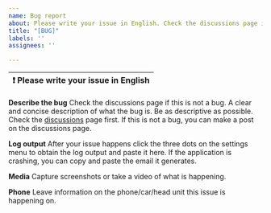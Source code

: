 ```yaml
---
name: Bug report
about: Please write your issue in English. Check the discussions page if this is not a bug.
title: "[BUG]"
labels: ''
assignees: ''

---
```


| :exclamation:  Please write your issue in English  |
|-----------------------------------------|


**Describe the bug**
Check the discussions page if this is not a bug. A clear and concise description of what the bug is.
Be as descriptive as possible. Check the [discussions](https://github.com/agronick/aa-torque/discussions)
page first. If this is not a bug, you can make a post on the discussions page.


**Log output**
After your issue happens click the three dots on the settings menu to obtain the log output and 
paste it here. If the application is crashing, you can copy and paste the email it generates.


**Media**
Capture screenshots or take a video of what is happening.

**Phone**
Leave information on the phone/car/head unit this issue is happening on.
